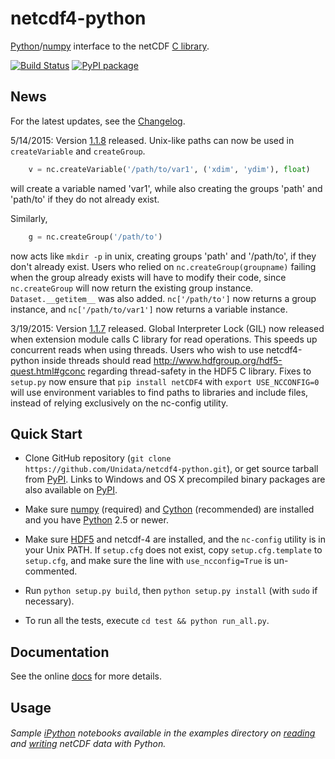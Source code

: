# netcdf4-python
[Python](http://python.org)/[numpy](http://numpy.org) interface to the netCDF [C library](https://github.com/Unidata/netcdf-c).

[![Build Status](https://travis-ci.org/Unidata/netcdf4-python.svg?branch=master)](https://travis-ci.org/Unidata/netcdf4-python)
[![PyPI package](https://badge.fury.io/py/netCDF4.svg)](http://python.org/pypi/netCDF4)

## News
For the latest updates, see the [Changelog](https://github.com/Unidata/netcdf4-python/blob/master/Changelog).

5/14/2015: Version [1.1.8](https://github.com/Unidata/netcdf4-python/releases/tag/v1.1.8rel) released. Unix-like paths can now be used in `createVariable` and `createGroup`.
```python
    v = nc.createVariable('/path/to/var1', ('xdim', 'ydim'), float)
```
will create a variable named 'var1', while also creating the groups
'path' and 'path/to' if they do not already exist.

Similarly, 
```python
    g = nc.createGroup('/path/to') 
```
now acts like `mkdir -p` in unix, creating groups 'path' and '/path/to',
if they don't already exist. Users who relied on `nc.createGroup(groupname)`
failing when the group already exists will have to modify their code, since 
`nc.createGroup` will now return the existing group instance.
`Dataset.__getitem__` was also added.  `nc['/path/to']`
now returns a group instance, and `nc['/path/to/var1']` now returns a variable instance.

3/19/2015: Version [1.1.7](https://github.com/Unidata/netcdf4-python/releases/tag/v1.1.7rel) released.  Global Interpreter Lock (GIL) now released when extension
module calls C library for read operations.  This speeds up concurrent reads when using threads.
Users who wish to use netcdf4-python inside threads should read http://www.hdfgroup.org/hdf5-quest.html#gconc 
regarding thread-safety in the HDF5 C library.  Fixes to `setup.py` now ensure that `pip install netCDF4`
with `export USE_NCCONFIG=0` will use environment variables to find paths to libraries and include files,
instead of relying exclusively on the nc-config utility.

## Quick Start
* Clone GitHub repository (`git clone https://github.com/Unidata/netcdf4-python.git`), or get source tarball from [PyPI](https://pypi.python.org/pypi/netCDF4). Links to Windows and OS X precompiled binary packages are also available on [PyPI](https://pypi.python.org/pypi/netCDF4).

* Make sure [numpy](http://www.numpy.org/) (required) and [Cython](http://cython.org/) (recommended) are
  installed and you have [Python](https://www.python.org) 2.5 or newer.

* Make sure [HDF5](http://www.h5py.org/) and netcdf-4 are installed, and the `nc-config` utility
  is in your Unix PATH. If `setup.cfg` does not exist, copy `setup.cfg.template`
  to `setup.cfg`, and make sure the line with `use_ncconfig=True` is un-commented.

* Run `python setup.py build`, then `python setup.py install` (with `sudo` if necessary).

* To run all the tests, execute `cd test && python run_all.py`.

## Documentation
See the online [docs](http://unidata.github.io/netcdf4-python) for more details.

## Usage
###### Sample [iPython](http://ipython.org/) notebooks available in the examples directory on [reading](http://nbviewer.ipython.org/github/Unidata/netcdf4-python/blob/master/examples/reading_netCDF.ipynb) and [writing](http://nbviewer.ipython.org/github/Unidata/netcdf4-python/blob/master/examples/writing_netCDF.ipynb) netCDF data with Python.
